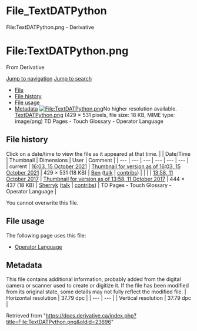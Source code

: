 

# File_TextDATPython

File:TextDATPython.png - Derivative




# File:TextDATPython.png
From Derivative

[Jump to navigation](#mw-head)
[Jump to search](#searchInput)
* [File](#file)
* [File history](#filehistory)
* [File usage](#filelinks)
* [Metadata](#metadata)
[![File:TextDATPython.png](https://docs.derivative.ca/images/e/e8/TextDATPython.png?20211015210344)](images/e/e8/TextDATPython.png)No higher resolution available.
[TextDATPython.png](images/e/e8/TextDATPython.png "TextDATPython.png") ‎(429 × 531 pixels, file size: 18 KB, MIME type: image/png)
TD Pages - Touch Glossary - Operator Language
## File history
Click on a date/time to view the file as it appeared at that time.
|  | Date/Time | Thumbnail | Dimensions | User | Comment |
| --- | --- | --- | --- | --- | --- |
| current | [16:03, 15 October 2021](images/e/e8/TextDATPython.png) | [Thumbnail for version as of 16:03, 15 October 2021](images/e/e8/TextDATPython.png) | 429 × 531 (18 KB) | [Ben](https://docs.derivative.ca/User:Ben "User:Ben") ([talk](https://docs.derivative.ca/index.php?title=User_talk:Ben&action=edit&redlink=1 "User talk:Ben (page does not exist)") | [contribs](https://docs.derivative.ca/Special:Contributions/Ben "Special:Contributions/Ben")) |  |
|  | [13:58, 11 October 2017](https://docs.derivative.ca/images/archive/e/e8/20211015210344%21TextDATPython.png) | [Thumbnail for version as of 13:58, 11 October 2017](https://docs.derivative.ca/images/archive/e/e8/20211015210344%21TextDATPython.png) | 444 × 437 (18 KB) | [Sherryk](https://docs.derivative.ca/index.php?title=User:Sherryk&action=edit&redlink=1 "User:Sherryk (page does not exist)") ([talk](https://docs.derivative.ca/index.php?title=User_talk:Sherryk&action=edit&redlink=1 "User talk:Sherryk (page does not exist)") | [contribs](https://docs.derivative.ca/Special:Contributions/Sherryk "Special:Contributions/Sherryk")) | TD Pages - Touch Glossary - Operator Language |

You cannot overwrite this file.
## File usage
The following page uses this file:
* [Operator Language](Operator_Language.html "Operator Language")
## Metadata
This file contains additional information, probably added from the digital camera or scanner used to create or digitize it.
If the file has been modified from its original state, some details may not fully reflect the modified file.
| Horizontal resolution | 37.79 dpc |
| --- | --- |
| Vertical resolution | 37.79 dpc |

Retrieved from "<https://docs.derivative.ca/index.php?title=File:TextDATPython.png&oldid=23696>"